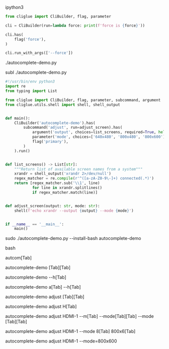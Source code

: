 ipython3
```python
from cliglue import CliBuilder, flag, parameter

cli = CliBuilder(run=lambda force: print(f'force is {force}'))

cli.has(
    flag('force'),
)

cli.run_with_args(['--force'])
```

./autocomplete-demo.py

subl ./autocomplete-demo.py
```python
#!/usr/bin/env python3
import re
from typing import List

from cliglue import CliBuilder, flag, parameter, subcommand, argument
from cliglue.utils.shell import shell, shell_output


def main():
    CliBuilder('autocomplete-demo').has(
        subcommand('adjust', run=adjust_screen).has(
            argument('output', choices=list_screens, required=True, help='screen output name'),
            parameter('mode', choices=['640x480', '800x480', '800x600'], required=True),
            flag('primary'),
        )
    ).run()


def list_screens() -> List[str]:
    """Return list of available screen names from a system"""
    xrandr = shell_output('xrandr 2>/dev/null')
    regex_matcher = re.compile(r'^([a-zA-Z0-9\-]+) connected(.*)')
    return [regex_matcher.sub('\\1', line)
            for line in xrandr.splitlines()
            if regex_matcher.match(line)]


def adjust_screen(output: str, mode: str):
    shell(f'echo xrandr --output {output} --mode {mode}')


if __name__ == '__main__':
    main()
```

sudo ./autocomplete-demo.py --install-bash autocomplete-demo

bash

autcom[Tab]

autocomplete-demo [Tab][Tab]

autocomplete-demo --h[Tab]

autocomplete-demo a[Tab] --h[Tab]

autocomplete-demo adjust [Tab][Tab]

autocomplete-demo adjust H[Tab]

autocomplete-demo adjust HDMI-1 --m[Tab] --mode[Tab][Tab] --mode [Tab][Tab]

autocomplete-demo adjust HDMI-1 --mode 8[Tab] 800x6[Tab]

autocomplete-demo adjust HDMI-1 --mode=800x600